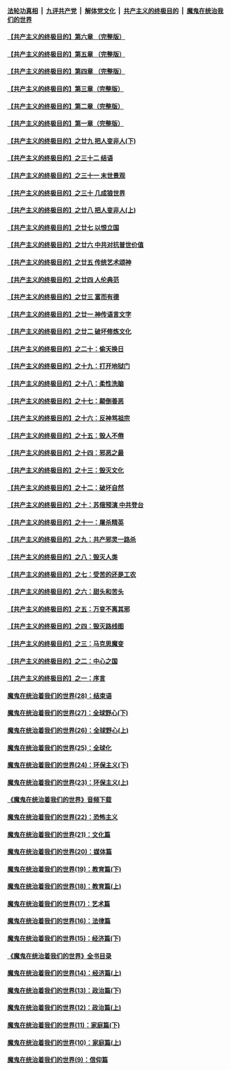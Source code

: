 ####  [法轮功真相](../../../../basic/blob/master/README.md?t=01210139) &nbsp;|&nbsp; [九评共产党](../../../../9ping.md/blob/master/README.md?t=01210139) &nbsp;|&nbsp; [解体党文化](../../../../jtdwh.md/blob/master/README.md?t=01210139)  &nbsp;|&nbsp; [共产主义的终极目的](../../../../gczydzjmd.md/blob/master/README.md?t=01210139) &nbsp;|&nbsp; [魔鬼在统治我们的世界](../../../../mgztzwmdsj.md/blob/master/README.md?t=01210139) 

#### [【共产主义的终极目的】第六章 （完整版）](../pages/nsc422/n11428913.md?t=01210139) 

#### [【共产主义的终极目的】第五章 （完整版）](../pages/nsc422/n11428912.md?t=01210139) 

#### [【共产主义的终极目的】第四章 （完整版）](../pages/nsc422/n11428907.md?t=01210139) 

#### [【共产主义的终极目的】第三章（完整版）](../pages/nsc422/n11428848.md?t=01210139) 

#### [【共产主义的终极目的】第二章（完整版）](../pages/nsc422/n11428831.md?t=01210139) 

#### [【共产主义的终极目的】第一章（完整版）](../pages/nsc422/n11417651.md?t=01210139) 

#### [【共产主义的终极目的】之廿九 把人变非人(下)](../pages/nsc422/n11344140.md?t=01210139) 

#### [【共产主义的终极目的】之三十二 结语](../pages/nsc422/n11360535.md?t=01210139) 

#### [【共产主义的终极目的】之三十一 末世景观](../pages/nsc422/n11351129.md?t=01210139) 

#### [【共产主义的终极目的】之三十 几成狼世界](../pages/nsc422/n11348280.md?t=01210139) 

#### [【共产主义的终极目的】之廿八 把人变非人(上)](../pages/nsc422/n11340492.md?t=01210139) 

#### [【共产主义的终极目的】之廿七 以恨立国](../pages/nsc422/n11336944.md?t=01210139) 

#### [【共产主义的终极目的】之廿六 中共对抗普世价值](../pages/nsc422/n11324785.md?t=01210139) 

#### [【共产主义的终极目的】之廿五 传统艺术颂神](../pages/nsc422/n11296396.md?t=01210139) 

#### [【共产主义的终极目的】之廿四 人伦典范](../pages/nsc422/n11296397.md?t=01210139) 

#### [【共产主义的终极目的】之廿三 富而有德](../pages/nsc422/n11283598.md?t=01210139) 

#### [【共产主义的终极目的】之廿一 神传语言文字](../pages/nsc422/n11263265.md?t=01210139) 

#### [【共产主义的终极目的】之廿二 破坏修炼文化](../pages/nsc422/n11245728.md?t=01210139) 

#### [【共产主义的终极目的】之二十：偷天换日](../pages/nsc422/n11238846.md?t=01210139) 

#### [【共产主义的终极目的】之十九：打开地狱门](../pages/nsc422/n11206376.md?t=01210139) 

#### [【共产主义的终极目的】之十八：柔性洗脑](../pages/nsc422/n11199994.md?t=01210139) 

#### [【共产主义的终极目的】之十七：颠倒善恶](../pages/nsc422/n11179782.md?t=01210139) 

#### [【共产主义的终极目的】之十六：反神骂祖宗](../pages/nsc422/n11166798.md?t=01210139) 

#### [【共产主义的终极目的】之十五：毁人不倦](../pages/nsc422/n11166792.md?t=01210139) 

#### [【共产主义的终极目的】之十四：邪恶之最](../pages/nsc422/n11150249.md?t=01210139) 

#### [【共产主义的终极目的】之十三：毁灭文化](../pages/nsc422/n11135227.md?t=01210139) 

#### [【共产主义的终极目的】之十二：破坏自然](../pages/nsc422/n11135214.md?t=01210139) 

#### [【共产主义的终极目的】之十：苏俄预演 中共登台](../pages/nsc422/n11118424.md?t=01210139) 

#### [【共产主义的终极目的】之十一：屠杀精英](../pages/nsc422/n11118442.md?t=01210139) 

#### [【共产主义的终极目的】之九：共产邪灵一路杀](../pages/nsc422/n11114139.md?t=01210139) 

#### [【共产主义的终极目的】之八：毁灭人类](../pages/nsc422/n11108503.md?t=01210139) 

#### [【共产主义的终极目的】之七：受苦的还是工农](../pages/nsc422/n11101809.md?t=01210139) 

#### [【共产主义的终极目的】之六：甜头和苦头](../pages/nsc422/n11096971.md?t=01210139) 

#### [【共产主义的终极目的】之五：万变不离其邪](../pages/nsc422/n11091285.md?t=01210139) 

#### [【共产主义的终极目的】之四：毁灭路线图](../pages/nsc422/n11086284.md?t=01210139) 

#### [【共产主义的终极目的】之三：马克思魔变](../pages/nsc422/n11061941.md?t=01210139) 

#### [【共产主义的终极目的】之二：中心之国](../pages/nsc422/n11047728.md?t=01210139) 

#### [【共产主义的终极目的】之一：序言](../pages/nsc422/n11086077.md?t=01210139) 

#### [魔鬼在统治着我们的世界(28)：结束语](../pages/nsc422/n10936246.md?t=01210139) 

#### [魔鬼在统治着我们的世界(27)：全球野心(下)](../pages/nsc422/n10928319.md?t=01210139) 

#### [魔鬼在统治着我们的世界(26)：全球野心(上)](../pages/nsc422/n10900318.md?t=01210139) 

#### [魔鬼在统治着我们的世界(25)：全球化](../pages/nsc422/n10788205.md?t=01210139) 

#### [魔鬼在统治着我们的世界(24)：环保主义(下)](../pages/nsc422/n10695307.md?t=01210139) 

#### [魔鬼在统治着我们的世界(23)：环保主义(上)](../pages/nsc422/n10688613.md?t=01210139) 

#### [《魔鬼在统治着我们的世界》音频下载](../pages/nsc422/n10635553.md?t=01210139) 

#### [魔鬼在统治着我们的世界(22)：恐怖主义](../pages/nsc422/n10614727.md?t=01210139) 

#### [魔鬼在统治着我们的世界(21)：文化篇](../pages/nsc422/n10597706.md?t=01210139) 

#### [魔鬼在统治着我们的世界(20)：媒体篇](../pages/nsc422/n10586579.md?t=01210139) 

#### [魔鬼在统治着我们的世界(19)：教育篇(下)](../pages/nsc422/n10564808.md?t=01210139) 

#### [魔鬼在统治着我们的世界(18)：教育篇(上)](../pages/nsc422/n10526970.md?t=01210139) 

#### [魔鬼在统治着我们的世界(17)：艺术篇](../pages/nsc422/n10499093.md?t=01210139) 

#### [魔鬼在统治着我们的世界(16)：法律篇](../pages/nsc422/n10485969.md?t=01210139) 

#### [魔鬼在统治着我们的世界(15)：经济篇(下)](../pages/nsc422/n10469975.md?t=01210139) 

#### [《魔鬼在统治着我们的世界》全书目录](../pages/nsc422/n10464261.md?t=01210139) 

#### [魔鬼在统治着我们的世界(14)：经济篇(上)](../pages/nsc422/n10457370.md?t=01210139) 

#### [魔鬼在统治着我们的世界(13)：政治篇(下)](../pages/nsc422/n10448270.md?t=01210139) 

#### [魔鬼在统治着我们的世界(12)：政治篇(上)](../pages/nsc422/n10444576.md?t=01210139) 

#### [魔鬼在统治着我们的世界(11)：家庭篇(下)](../pages/nsc422/n10440961.md?t=01210139) 

#### [魔鬼在统治着我们的世界(10)：家庭篇(上)](../pages/nsc422/n10435448.md?t=01210139) 

#### [魔鬼在统治着我们的世界(9)：信仰篇](../pages/nsc422/n10432159.md?t=01210139) 

